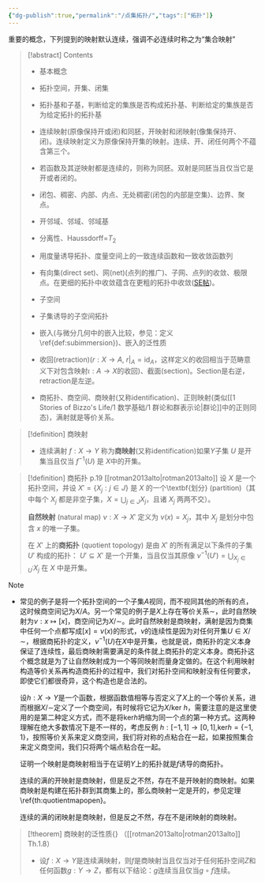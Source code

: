 ```yaml
---
{"dg-publish":true,"permalink":"/点集拓扑/","tags":["拓扑"]}
---
```



重要的概念，下列提到的映射默认连续，强调不必连续时称之为“集合映射”
> [!abstract] Contents
> - 基本概念
>   
> - 拓扑空间，开集、闭集
> - 拓扑基和子基，判断给定的集族是否构成拓扑基、判断给定的集族是否为给定拓扑的拓扑基
> - 连续映射(原像保持开或闭)和同胚，开映射和闭映射(像集保持开、闭)。连续映射定义为原像保持开集的映射。连续、开、闭任何两个不蕴含第三个。
> - 若函数及其逆映射都是连续的，则称为同胚。双射是同胚当且仅当它是开或者闭的。
> - 闭包、稠密、内部、内点、无处稠密(闭包的内部是空集)、边界、聚点。
> - 开邻域、邻域、邻域基
> - 分离性、Haussdorff=$T_2$
> - 用度量诱导拓扑、度量空间上的一致连续函数和一致收敛函数列
> - 有向集(direct set)、网(net)(点列的推广)、子网、点列的收敛、极限点。在更细的拓扑中收敛蕴含在更粗的拓扑中收敛([SE帖](https://math.stackexchange.com/questions/2105678/convergence-in-finer-coarser-topology))。
> - 子空间
> - 子集诱导的子空间拓扑
> - 嵌入(与微分几何中的嵌入比较，参见：定义\ref{def:subimmersion})、嵌入的泛性质
> - 收回(retraction)($r:X\rightarrow A,~r|_A=\mathrm{id}_A$，这样定义的收回相当于范畴意义下对包含映射$\iota:A\rightarrow X$的收回)、截面(section)。Section是右逆，retraction是左逆。
> - 商拓扑、商空间、商映射(又称identification)、正则映射(类似[[1 Stories of Bizzo's Life/1 数学基础/1 群论和群表示论\|群论]]中的正则同态)，满射就是等价关系。


> [!definition] 商映射
> - 连续满射 $f: X \rightarrow Y$ 称为**商映射**(又称identification)如果$Y$子集 $U$ 是开集当且仅当 $f^{-1}(U)$ 是 $X$中的开集。

> [!definition] 商拓扑 p.19  [[rotman2013alto\|rotman2013alto]]
>   设 $X$ 是一个拓扑空间，并设 $X' = \{X_j : j \in J\}$ 是 $X$ 的一个\textbf{划分} (partition)（其中每个 $X_j$ 都是非空子集，$X = \bigcup_{j \in J} X_j$，且诸 $X_j$ 两两不交）。
>
>   **自然映射** (natural map) $\nu: X \to X'$ 定义为 $\nu(x) = X_j$，其中 $X_j$ 是划分中包含 $x$ 的唯一子集。
>
>   在 $X'$ 上的**商拓扑** (quotient topology) 是由 $X'$ 的所有满足以下条件的子集 $U'$ 构成的拓扑：
>   $U' \subseteq X'$ 是一个开集，当且仅当其原像 $\nu^{-1}(U') = \bigcup_{X_j\in U^\prime}X_j$ 在 $X$ 中是开集。

> [!note]
> - 常见的例子是将一个拓扑空间的一个子集$A$视同，而不视同其他的所有的点，这时候商空间记为$X/A$。另一个常见的例子是$X$上存在等价关系$\sim$，此时自然映射为$\nu :x\mapsto [x]$，商空间记为$X/\sim$。此时自然映射是商映射，满射是因为商集中任何一个点都写成$[x]=\nu(x)$的形式，$\nu$的连续性是因为对任何开集$U\in X/\sim$，根据商拓扑的定义，$\nu ^{-1}(U)$在$X$中是开集，也就是说，商拓扑的定义本身保证了连续性，最后商映射需要满足的条件就上商拓扑的定义本身。商拓扑这个概念就是为了让自然映射成为一个等同映射而量身定做的。在这个利用映射构造等价关系再构造商拓扑的过程中，我们对拓扑空间和映射没有任何要求，即使它们都很奇异，这个构造也是合法的。
>
>   设$h:X\to Y$是一个函数，根据函数值相等与否定义了$X$上的一个等价关系，进而根据$X/\sim$定义了一个商空间，有时候将它记为$X/\mathrm{ker}~h$，需要注意的是这里使用的是第二种定义方式，而不是将$\mathrm{ker} h$坍缩为同一个点的第一种方式。这两种理解在绝大多数情况下是不一样的，考虑反例
>   $h:[-1,1]\to [0,1]$,$\mathrm{ker}h=\{-1,1\}$，按照等价关系来定义商空间，我们将对称的点粘合在一起，如果按照集合来定义商空间，我们只将两个端点粘合在一起。
>
>   证明一个映射是商映射相当于在证明$Y$上的拓扑就是$f$诱导的商拓扑。
>
>   连续的满的开映射是商映射，但是反之不然，存在不是开映射的商映射。如果商映射是构建在拓扑群到其商集上的，那么商映射一定是开的，参见定理\ref{th:quotientmapopen}。
>
>   连续的满的闭映射是商映射，但是反之不然，存在不是闭映射的商映射。

> [!theorem] 商映射的泛性质{} （[[rotman2013alto\|rotman2013alto]] Th.1.8）
> - 设$f:X\to Y$是连续满映射，则$f$是商映射当且仅当对于任何拓扑空间$Z$和任何函数$g:Y\to Z$，都有以下结论：$g$连续当且仅当$g\circ f$连续。
